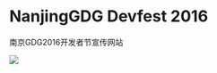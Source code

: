 # NanjingGDG Devfest 2016

南京GDG2016开发者节宣传网站

![](http://ww2.sinaimg.cn/large/8df27f17gw1f7j7y3h7ajj21kw0zwnkn.jpg)
